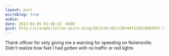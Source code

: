 ```yaml
---
layout: post
microblog: true
audio: 
date: 2013-01-05 01:36:43 -0500
guid: http://craigmcclellan.micro.blog/2013/01/05/t287447516578983937.html
---
```

Thank officer for only giving me a warning for speeding on Nolensville. Didn’t realize how fast I had gotten with no traffic or red lights
